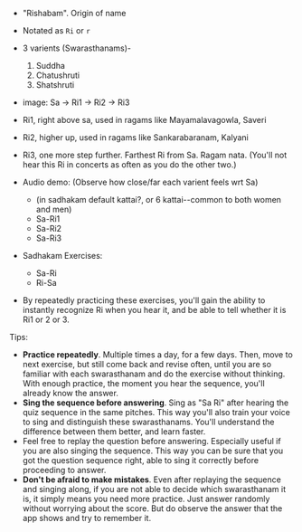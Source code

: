 ---
---
* "Rishabam". Origin of name
* Notated as `Ri` or `r`
* 3 varients (Swarasthanams)-
    1. Suddha
    2. Chatushruti
    3. Shatshruti
* image: Sa -> Ri1 -> Ri2 -> Ri3
* Ri1, right above sa, used in ragams like Mayamalavagowla, Saveri
* Ri2, higher up, used in ragams like Sankarabaranam, Kalyani
* Ri3, one more step further. Farthest Ri from Sa. Ragam nata. (You'll not hear this Ri in concerts as often as you do the other two.) 
* Audio demo: (Observe how close/far each varient feels wrt Sa)
    * (in sadhakam default kattai?, or 6 kattai--common to both women and men)
    * Sa-Ri1
    * Sa-Ri2
    * Sa-Ri3

* Sadhakam Exercises:
    * Sa-Ri
    * Ri-Sa

* By repeatedly practicing these exercises, you'll gain the ability to instantly recognize Ri when you hear it, and be able to tell whether it is Ri1 or 2 or 3.

Tips:
* **Practice repeatedly**. Multiple times a day, for a few days. Then, move to next exercise, but still come back and revise often, until you are so familiar with each swarasthanam and do the exercise without thinking. With enough practice, the moment you hear the sequence, you'll already know the answer.
* **Sing the sequence before answering**. Sing as "Sa Ri" after hearing the quiz sequence in the same pitches. This way you'll also train your voice to sing and distinguish these swarasthanams. You'll understand the difference between them better, and learn faster.
* Feel free to replay the question before answering. Especially useful if you are also singing the sequence. This way you can be sure that you got the question sequence right, able to sing it correctly before proceeding to answer.
* **Don't be afraid to make mistakes**. Even after replaying the sequence and singing along, if you are not able to decide which swarasthanam it is, it simply means you need more practice. Just answer randomly without worrying about the score. But do observe the answer that the app shows and try to remember it.


